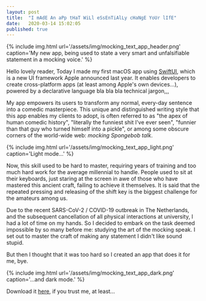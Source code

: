 ```yaml
---
layout: post
title:  "I mAdE An aPp tHaT WiLl eSsEnTiAlLy cHaNgE YoUr lIfE"
date:   2020-03-14 15:02:05
published: true
---
```


{% include img.html url='/assets/img/mocking_text_app_header.png' caption='My new app, being used to state a very smart and unfalsifiable statement in a mocking voice.' %}

Hello lovely reader,
Today I made my first macOS app using [SwiftUI](https://developer.apple.com/xcode/swiftui/), which is a new UI framework Apple announced last year. It enables developers to create cross-platform apps (at least among Apple's own devices...), powered by a declarative language bla bla bla technical jargon[,,,](https://youtu.be/xzMUrB-Um1Y)

My app empowers its users to transform any normal, every-day sentence into a comedic masterpiece. This unique and distinguished writing style that this app enables my clients to adopt, is often referred to as "the apex of human comedic history", "literally the funniest shit I've ever seen", "funnier than that guy who turned himself into a pickle", or among some obscure corners of the world-wide web: *mocking Spongebob talk*.

{% include img.html url='/assets/img/mocking_text_app_light.png' caption='Light mode...' %}

Now, this skill used to be hard to master, requiring years of training and too much hard work for the average millennial to handle. People used to sit at their keyboards, just staring at the screen in awe of those who have mastered this ancient craft, failing to achieve it themselves. It is said that the repeated pressing and releasing of the shift key is the biggest challenge for the amateurs among us. 

Due to the recent SARS-CoV-2 / COVID-19 outbreak in The Netherlands, and the subsequent cancellation of all physical interactions at university, I had a lot of time on my hands. So I decided to embark on the task deemed impossible by so many before me: studying the art of the mocking speak. I set out to master the craft of making any statement I didn't like sound stupid.

But then I thought that it was too hard so I created an app that does it for me, bye.

{% include img.html url='/assets/img/mocking_text_app_dark.png' caption='...and dark mode.' %}

Download it [here](https://github.com/KoenWestendorp/koenwestendorp.github.io/blob/master/assets/SwiftUIMenuBar.app.zip?raw=true), if you trust me, at least...
